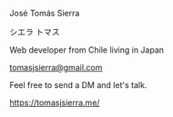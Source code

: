 <!---
jtsierra/jtsierra is a ✨ special ✨ repository because its `README.md` (this file) appears on your GitHub profile.
You can click the Preview link to take a look at your changes.
--->

José Tomás Sierra

シエラ トマス 

Web developer from Chile living in Japan

tomasjsierra@gmail.com

Feel free to send a DM and let's talk.

https://tomasjsierra.me/
